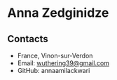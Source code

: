 # Anna Zedginidze
## Contacts 
* France, Vinon-sur-Verdon
* Email: wuthering39@gmail.com
* GitHub: annaamilackwari

